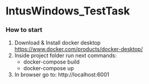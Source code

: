 # IntusWindows_TestTask

### How to start

1. Download & Install docker desktop https://www.docker.com/products/docker-desktop/
2. Inside project folder run next commands:
   - docker-compose build
   - docker-compose up
3. In browser go to: http://localhost:6001
